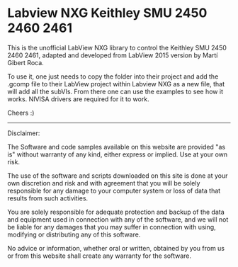 # Labview NXG Keithley SMU 2450 2460 2461

This is the unofficial LabView NXG library to control the Keithley SMU 2450 2460 2461, adapted and developed from LabView 2015 version by Martí Gibert Roca.

To use it, one just needs to copy the folder into their project and add the .gcomp file to their LabView project within Labview NXG as a new file, that will add all the subVIs. From there one can use the examples to see how it works. NIVISA drivers are required for it to work.

Cheers :)


------------------------------------------------------------------------------------------------------------------------------------------------------------------------------

Disclaimer:

The Software and code samples available on this website are provided "as is" without warranty of any kind, either express or implied. Use at your own risk.

The use of the software and scripts downloaded on this site is done at your own discretion and risk and with agreement that you will be solely responsible for any damage to your computer system or loss of data that results from such activities. 

You are solely responsible for adequate protection and backup of the data and equipment used in connection with any of the software, and we will not be liable for any damages that you may suffer in connection with using, modifying or distributing any of this software. 

No advice or information, whether oral or written, obtained by you from us or from this website shall create any warranty for the software.


